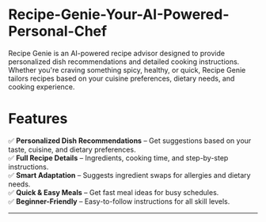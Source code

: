 # Recipe-Genie-Your-AI-Powered-Personal-Chef
Recipe Genie is an AI-powered recipe advisor designed to provide personalized dish recommendations and detailed cooking instructions. Whether you're craving something spicy, healthy, or quick, Recipe Genie tailors recipes based on your cuisine preferences, dietary needs, and cooking experience.


# Features
✅ **Personalized Dish Recommendations** – Get suggestions based on your taste, cuisine, and dietary preferences.  
✅ **Full Recipe Details** – Ingredients, cooking time, and step-by-step instructions.  
✅ **Smart Adaptation** – Suggests ingredient swaps for allergies and dietary needs.  
✅ **Quick & Easy Meals** – Get fast meal ideas for busy schedules.  
✅ **Beginner-Friendly** – Easy-to-follow instructions for all skill levels.  

---

